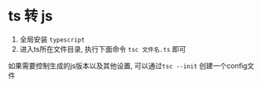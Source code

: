 # ts 转 js


1. 全局安装 `typescript`
2. 进入ts所在文件目录, 执行下面命令 `tsc 文件名.ts` 即可

如果需要控制生成的js版本以及其他设置, 可以通过`tsc --init` 创建一个config文件